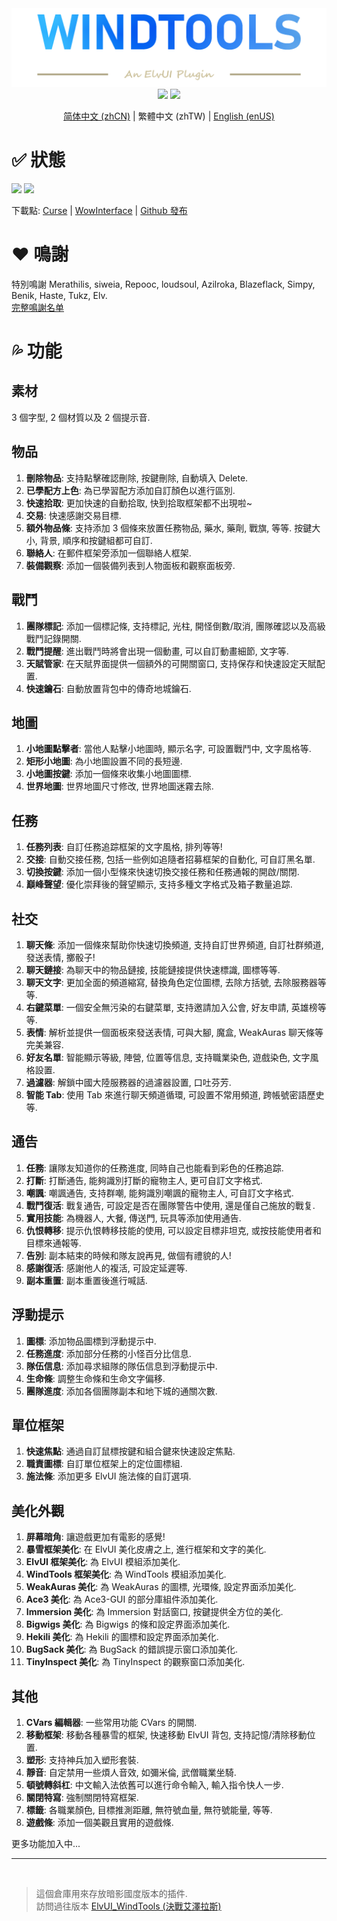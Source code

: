 <div align="center">
<img src="Title.png"/><br>
<img src="https://img.shields.io/badge/ElvUI-12.08-blue.svg?longCache=true&style=for-the-badge"/>
<img src="https://img.shields.io/badge/版本-2.07-green.svg?longCache=true&style=for-the-badge"/>

[简体中文 (zhCN)](README_zhCN.md) | 繁體中文 (zhTW) | [English (enUS)](README.md)
<br>
</div>

# :white_check_mark: 狀態
![](https://img.shields.io/github/workflow/status/fang2hou/ElvUI_WindTools/publish_stable) [![](https://img.shields.io/badge/Wind%20Plugins-加入-grey.svg?longCache=true&color=7289DA&logo=discord)](https://discord.gg/nA44TeZ)

下載點: [Curse](https://www.curseforge.com/wow/addons/elvui-windtools) | [WowInterface](https://www.wowinterface.com/downloads/info25687-ElvUI_WindTools.html) | [Github 發布](https://github.com/fang2hou/ElvUI_WindTools/releases)

# :heart: 鳴謝
特別鳴謝 Merathilis, siweia, Repooc, loudsoul, Azilroka, Blazeflack, Simpy, Benik, Haste, Tukz, Elv.  
[完整鳴謝名单](CREDITS.md)

# :sweat_drops: 功能
## 素材
3 個字型, 2 個材質以及 2 個提示音.

## 物品
1. **刪除物品**: 支持點擊確認刪除, 按鍵刪除, 自動填入 Delete.
2. **已學配方上色**: 為已學習配方添加自訂顏色以進行區別.
3. **快速拾取**: 更加快速的自動拾取, 快到拾取框架都不出現啦~
4. **交易**: 快速感謝交易目標.
5. **額外物品條**: 支持添加 3 個條來放置任務物品, 藥水, 藥劑, 戰旗, 等等. 按鍵大小, 背景, 順序和按鍵組都可自訂.
6. **聯絡人**: 在郵件框架旁添加一個聯絡人框架.
7. **裝備觀察**: 添加一個裝備列表到人物面板和觀察面板旁.

## 戰鬥
1. **團隊標記**: 添加一個標記條, 支持標記, 光柱, 開怪倒數/取消, 團隊確認以及高級戰鬥記錄開關.
2. **戰鬥提醒**: 進出戰鬥時將會出現一個動畫, 可以自訂動畫細節, 文字等.
3. **天賦管家**: 在天賦界面提供一個額外的可開關窗口, 支持保存和快速設定天賦配置.
4. **快速鑰石**: 自動放置背包中的傳奇地城鑰石.

## 地圖
1. **小地圖點擊者**: 當他人點擊小地圖時, 顯示名字, 可設置戰鬥中, 文字風格等.
2. **矩形小地圖**: 為小地圖設置不同的長短邊.
3. **小地圖按鍵**: 添加一個條來收集小地圖圖標.
4. **世界地圖**: 世界地圖尺寸修改, 世界地圖迷霧去除.

## 任務
1. **任務列表**: 自訂任務追踪框架的文字風格, 排列等等!
2. **交接**: 自動交接任務, 包括一些例如追隨者招募框架的自動化, 可自訂黑名單.
3. **切換按鍵**: 添加一個小型條來快速切換交接任務和任務通報的開啟/關閉.
4. **巔峰聲望**: 優化崇拜後的聲望顯示, 支持多種文字格式及箱子數量追踪.

## 社交
1. **聊天條**: 添加一個條來幫助你快速切換頻道, 支持自訂世界頻道, 自訂社群頻道, 發送表情, 擲骰子!
2. **聊天鏈接**: 為聊天中的物品鏈接, 技能鏈接提供快速標識, 圖標等等.
3. **聊天文字**: 更加全面的頻道縮寫, 替換角色定位圖標, 去除方括號, 去除服務器等等.
4. **右鍵菜單**: 一個安全無污染的右鍵菜單, 支持邀請加入公會, 好友申請, 英雄榜等等.
5. **表情**: 解析並提供一個面板來發送表情, 可與大腳, 魔盒, WeakAuras 聊天條等完美兼容.
6. **好友名單**: 智能顯示等級, 陣營, 位置等信息, 支持職業染色, 遊戲染色, 文字風格設置.
7. **過濾器**: 解鎖中國大陸服務器的過濾器設置, 口吐芬芳.
8. **智能 Tab**: 使用 Tab 來進行聊天頻道循環, 可設置不常用頻道, 跨帳號密語歷史等.

## 通告
1. **任務**: 讓隊友知道你的任務進度, 同時自己也能看到彩色的任務追踪.
2. **打斷**: 打斷通告, 能夠識別打斷的寵物主人, 更可自訂文字格式.
3. **嘲諷**: 嘲諷通告, 支持群嘲, 能夠識別嘲諷的寵物主人, 可自訂文字格式.
4. **戰鬥復活**: 戰复通告, 可設定是否在團隊警告中使用, 還是僅自己施放的戰复.
5. **實用技能**: 為機器人, 大餐, 傳送門, 玩具等添加使用通告.
6. **仇恨轉移**: 提示仇恨轉移技能的使用, 可以設定目標非坦克, 或按技能使用者和目標來通報等.
7. **告別**: 副本結束的時候和隊友說再見, 做個有禮貌的人!
8. **感謝復活**: 感謝他人的複活, 可設定延遲等.
9. **副本重置**: 副本重置後進行喊話.

## 浮動提示
1. **圖標**: 添加物品圖標到浮動提示中.
2. **任務進度**: 添加部分任務的小怪百分比信息.
3. **隊伍信息**: 添加尋求組隊的隊伍信息到浮動提示中.
4. **生命條**: 調整生命條和生命文字偏移.
5. **團隊進度**: 添加各個團隊副本和地下城的通關次數.

## 單位框架
1. **快速焦點**: 通過自訂鼠標按鍵和組合鍵來快速設定焦點.
2. **職責圖標**: 自訂單位框架上的定位圖標組.
3. **施法條**: 添加更多 ElvUI 施法條的自訂選項.

## 美化外觀
1. **屏幕暗角**: 讓遊戲更加有電影的感覺!
2. **暴雪框架美化**: 在 ElvUI 美化皮膚之上, 進行框架和文字的美化.
3. **ElvUI 框架美化**: 為 ElvUI 模組添加美化.
4. **WindTools 框架美化**: 為 WindTools 模組添加美化.
5. **WeakAuras 美化**: 為 WeakAuras 的圖標, 光環條, 設定界面添加美化.
6. **Ace3 美化**: 為 Ace3-GUI 的部分庫組件添加美化.
7. **Immersion 美化**: 為 Immersion 對話窗口, 按鍵提供全方位的美化.
8. **Bigwigs 美化**: 為 Bigwigs 的條和設定界面添加美化.
9. **Hekili 美化**: 為 Hekili 的圖標和設定界面添加美化.
10. **BugSack 美化**: 為 BugSack 的錯誤提示窗口添加美化.
11. **TinyInspect 美化**: 為 TinyInspect 的觀察窗口添加美化.

## 其他
1. **CVars 編輯器**: 一些常用功能 CVars 的開關.
2. **移動框架**: 移動各種暴雪的框架, 快速移動 ElvUI 背包, 支持記憶/清除移動位置.
3. **塑形**: 支持神兵加入塑形套裝.
4. **靜音**: 自定禁用一些煩人音效, 如彌米倫, 武僧職業坐騎.
5. **頓號轉斜杠**: 中文輸入法依舊可以進行命令輸入, 輸入指令快人一步.
6. **關閉特寫**: 強制關閉特寫框架.
7. **標籤**: 各職業顏色, 目標推測距離, 無符號血量, 無符號能量, 等等.
8. **遊戲條**: 添加一個美觀且實用的遊戲條.

更多功能加入中...

-----
<br>

>這個倉庫用來存放暗影國度版本的插件.  
>訪問過往版本 [ElvUI_WindTools (決戰艾澤拉斯)](https://github.com/fang2hou/ElvUI_WindTools_BfA)  